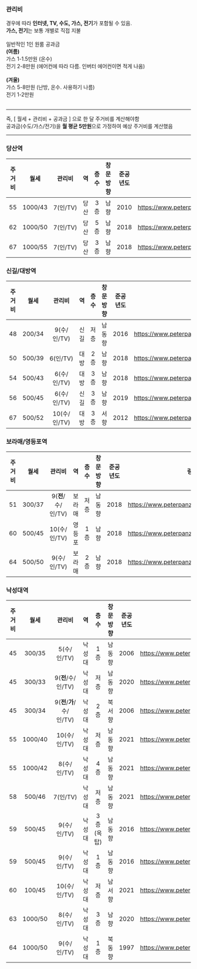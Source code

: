 ### 관리비
경우에 따라 <b>인터넷, TV, 수도, 가스, 전기</b>가 포함될 수 있음.   
**가스, 전기**는 보통 개별로 직접 지불   
<br/>
일반적인 1인 원룸 공과금   
**(여름)**   
가스 1-1.5만원 (온수)   
전기 2-8만원 (에어컨에 따라 다름. 인버터 에어컨이면 적게 나옴)   
<br/>
**(겨울)**   
가스 5-8만원 (난방, 온수. 사용하기 나름)   
전기 1-2만원   
<br/>

------

즉, [ 월세 + 관리비 + 공과금 ] 으로 한 달 주거비를 계산해야함   
공과금(수도/가스/전기)을 **월 평균 5만원**으로 가정하여 예상 주거비를 계산했음

------



### 당산역
|주거비|월세|관리비|역|층수|창문방향|준공년도|링크|
|:---:|:---:|:---:|:---:|:---:|:---:|:---:|:---:|
|55|1000/43|7(인/TV)|당산|3층|남향|2010|https://www.peterpanz.com/house/15766386| 
|62|1000/50|7(인/TV)|당산|5층|남향|2018|https://www.peterpanz.com/house/15832845| 
|67|1000/55|7(인/TV)|당산|3층|남향|2018|https://www.peterpanz.com/house/15766386| 

### 신길/대방역
|주거비|월세|관리비|역|층수|창문방향|준공년도|링크|
|:---:|:---:|:---:|:---:|:---:|:---:|:---:|:---:|
|48|200/34|9(수/인/TV)|신길|저층|남동향|2016|https://www.peterpanz.com/house/15862871| 
|50|500/39|6(인/TV)|대방|2층|남향|2018|https://www.peterpanz.com/house/15757306| 
|54|500/43|6(수/인/TV)|대방|3층|남향|2018|https://www.peterpanz.com/house/15841184| 
|56|500/45|6(수/인/TV)|신길|3층|남향|2019|https://www.peterpanz.com/house/15820518| 
|67|500/52|10(수/인/TV)|대방|3층|서향|2012|https://www.peterpanz.com/house/15801503| 

### 보라매/영등포역
|주거비|월세|관리비|역|층수|창문방향|준공년도|링크|
|:---:|:---:|:---:|:---:|:---:|:---:|:---:|:---:|
|51|300/37|9(**전**/수/인/TV)|보라매|저층|남동향|2018|https://www.peterpanz.com/house/15832180| 
|60|500/45|10(수/인/TV)|영등포|1층|남향|2018|https://www.peterpanz.com/house/15832007| 
|64|500/50|9(수/인/TV)|보라매|2층|남향|2018|https://www.peterpanz.com/house/15854681| 

### 낙성대역
|주거비|월세|관리비|역|층수|창문방향|준공년도|링크|
|:---:|:---:|:---:|:---:|:---:|:---:|:---:|:---:|
|45|300/35|5(수/인/TV)|낙성대|1층|남동향|2006|https://www.peterpanz.com/house/15784143| 
|45|300/33|9(**전**/수/인/TV)|낙성대|저층|남동향|2020|https://www.peterpanz.com/house/15757597| 
|45|300/34|9(**전**/**가**/수/인/TV)|낙성대|2층|북서향|2006|https://www.peterpanz.com/house/15857216| 
|55|1000/40|10(수/인/TV)|낙성대|저층|남동향|2021|https://www.peterpanz.com/house/15853170| 
|55|1000/42|8(수/인/TV)|낙성대|4층|남동향|2021|https://www.peterpanz.com/house/15854859| 
|58|500/46|7(인/TV)|낙성대|저층|남동향|2021|https://www.peterpanz.com/house/15812078| 
|59|500/45|9(수/인/TV)|낙성대|3층(옥탑)|남동향|2016|https://www.peterpanz.com/house/15784891| 
|59|500/45|9(수/인/TV)|낙성대|1층|남동향|2016|https://www.peterpanz.com/house/15784891| 
|60|100/45|10(수/인/TV)|낙성대|저층|남서향|2021|https://www.peterpanz.com/house/15866838| 
|63|1000/50|8(수/인/TV)|낙성대|3층|남향|2020|https://www.peterpanz.com/house/15784891| 
|64|1000/50|9(수/인/TV)|낙성대|1층|북동향|1997|https://www.peterpanz.com/house/15784031| 

